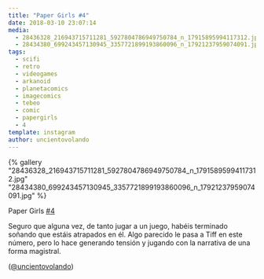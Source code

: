 ```yaml
---
title: "Paper Girls #4"
date: 2018-03-10 23:07:14
media: 
  - 28436328_216943715711281_5927804786949750784_n_17915895994117312.jpg
  - 28434380_699243457130945_3357721899193860096_n_17921237959074091.jpg
tags: 
  - scifi
  - retro
  - videogames
  - arkanoid
  - planetacomics
  - imagecomics
  - tebeo
  - comic
  - papergirls
  - 4
template: instagram
author: uncientovolando
---
```


{% gallery "28436328_216943715711281_5927804786949750784_n_17915895994117312.jpg" "28434380_699243457130945_3357721899193860096_n_17921237959074091.jpg" %}

Paper Girls [#4](/tags/4)

Seguro que alguna vez, de tanto jugar a un juego, habéis terminado soñando que estáis atrapados en él. Algo parecido le pasa a Tiff en este número, pero lo hace generando tensión y jugando con la narrativa de una forma magistral.

([@uncientovolando](https://instagram.com/uncientovolando))
